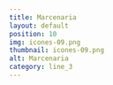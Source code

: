 ```yaml
---
title: Marcenaria
layout: default
position: 10
img: icones-09.png
thumbnail: icones-09.png
alt: Marcenaria
category: line_3
---
```

